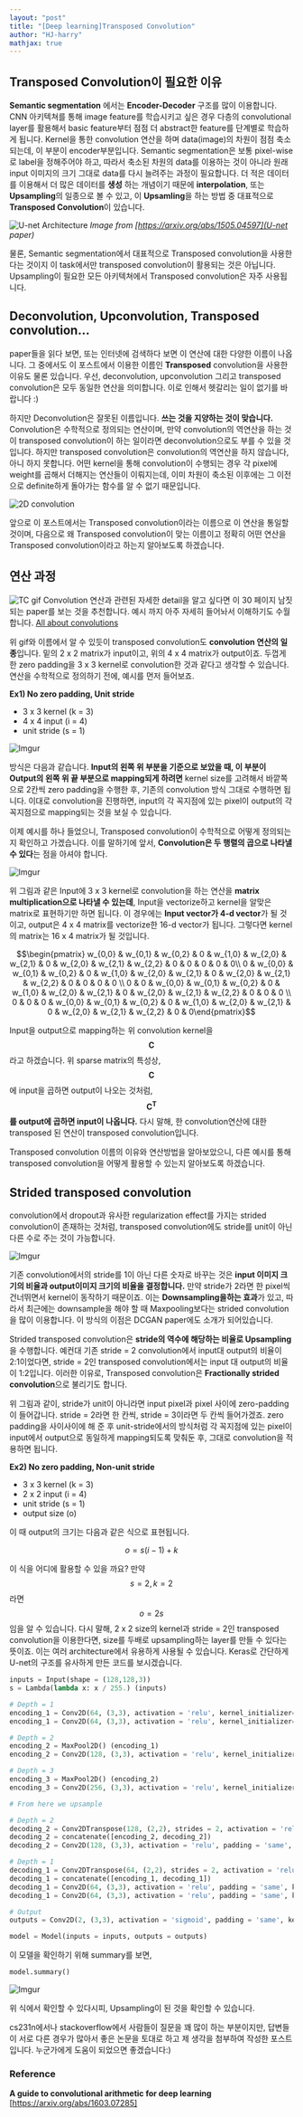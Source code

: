 ```yaml
---
layout: "post"
title: "[Deep learning]Transposed Convolution"
author: "HJ-harry"
mathjax: true
---
```


## Transposed Convolution이 필요한 이유

**Semantic segmentation** 에서는 **Encoder-Decoder** 구조를 많이 이용합니다. CNN 아키텍쳐를 통해 image feature를 학습시키고 싶은 경우 다층의 convolutional layer를 활용해서 basic feature부터 점점 더 abstract한 feature를 단계별로 학습하게 됩니다. Kernel을 통한 convolution 연산을 하며 data(image)의 차원이 점점 축소되는데, 이 부분이 encoder부분입니다. Semantic segmentation은 보통 pixel-wise로 label을 정해주어야 하고, 따라서 축소된 차원의 data를 이용하는 것이 아니라 원래 input 이미지의 크기 그대로 data를 다시 늘려주는 과정이 필요합니다. 더 적은 데이터를 이용해서 더 많은 데이터를 **생성** 하는 개념이기 때문에 **interpolation**, 또는 **Upsampling**의 일종으로 볼 수 있고, 이 **Upsamling**을 하는 방법 중 대표적으로 **Transposed Convolution**이 있습니다.  

![U-net Architecture](http://openresearch.ai/uploads/default/original/1X/ec0ac2e2d2df8f213b916453375ccee95a254ac3.png)
*Image from [https://arxiv.org/abs/1505.04597](U-net paper)*

물론, Semantic segmentation에서 대표적으로 Transposed convolution을 사용한다는 것이지 이 task에서만 transposed convolution이 활용되는 것은 아닙니다. Upsampling이 필요한 모든 아키텍쳐에서 Transposed convolution은 자주 사용됩니다.

## Deconvolution, Upconvolution, Transposed convolution...

paper들을 읽다 보면, 또는 인터넷에 검색하다 보면 이 연산에 대한 다양한 이름이 나옵니다. 그 중에서도 이 포스트에서 이용한 이름인 **Transposed** convolution을 사용한 이유도 물론 있습니다. 우선, deconvolution, upconvolution 그리고 transposed convolution은 모두 동일한 연산을 의미합니다. 이로 인해서 헷갈리는 일이 없기를 바랍니다 :)  

하지만 Deconvolution은 잘못된 이름입니다. **쓰는 것을 지양하는 것이 맞습니다.** Convolution은 수학적으로 정의되는 연산이며, 만약 convolution의 역연산을 하는 것이 transposed convolution이 하는 일이라면 deconvolution으로도 부를 수 있을 것입니다. 하지만 transposed convolution은 convolution의 역연산을 하지 않습니다, 아니 하지 못합니다. 어떤 kernel을 통해 convolution이 수행되는 경우 각 pixel에 weight를 곱해서 더해지는 연산들이 이뤄지는데, 이미 차원이 축소된 이후에는 그 이전으로 definite하게 돌아가는 함수를 알 수 없기 때문입니다.

![2D convolution](http://colah.github.io/posts/2014-07-Understanding-Convolutions/img/RiverTrain-ImageConvDiagram.png)

앞으로 이 포스트에서는 Transposed convolution이라는 이름으로 이 연산을 통일할 것이며, 다음으로 왜 Transposed convolution이 맞는 이름이고 정확히 어떤 연산을 Transposed convolution이라고 하는지 알아보도록 하겠습니다.

## 연산 과정
![TC gif](https://i.stack.imgur.com/YyCu2.gif)
Convolution 연산과 관련된 자세한 detail을 알고 싶다면 이 30 페이지 남짓 되는 paper를 보는 것을 추천합니다. 예시 까지 아주 자세히 들어놔서 이해하기도 수월합니다. [All about convolutions](https://arxiv.org/abs/1603.07285)  

위 gif와 이름에서 알 수 있듯이 transposed convolution도 **convolution 연산의 일종**입니다. 밑의 2 x 2 matrix가 input이고, 위의 4 x 4 matrix가 output이죠. 두껍게 한 zero padding을 3 x 3 kernel로 convolution한 것과 같다고 생각할 수 있습니다. 연산을 수학적으로 정의하기 전에, 예시를 먼저 들어보죠.

**Ex1) No zero padding, Unit stride**

- 3 x 3 kernel (k = 3)
- 4 x 4 input (i = 4)
- unit stride (s = 1)

![Imgur](https://i.imgur.com/cOjpHEb.png)

방식은 다음과 같습니다. **Input의 왼쪽 위 부분을 기준으로 보았을 때, 이 부분이 Output의 왼쪽 위 끝 부분으로 mapping되게 하려면** kernel size를 고려해서 바깥쪽으로 2칸씩 zero padding을 수행한 후, 기존의 convolution 방식 그대로 수행하면 됩니다. 이대로 convolution을 진행하면, input의 각 꼭지점에 있는 pixel이 output의 각 꼭지점으로 mapping되는 것을 보실 수 있습니다.  

이제 예시를 하나 들었으니, Transposed convolution이 수학적으로 어떻게 정의되는지 확인하고 가겠습니다. 이를 말하기에 앞서, **Convolution은 두 행렬의 곱으로 나타낼 수 있다**는 점을 아셔야 합니다.

![Imgur](https://i.imgur.com/lq7MRTx.png)

위 그림과 같은 Input에 3 x 3 kernel로 convolution을 하는 연산을 **matrix multiplication으로 나타낼 수 있는데**, Input을 vectorize하고 kernel을 알맞은 matrix로 표현하기만 하면 됩니다. 이 경우에는 **Input vector가 4-d vector**가 될 것이고, output은 4 x 4 matrix를 vectorize한 16-d vector가 됩니다. 그렇다면 kernel의 matrix는 16 x 4 matrix가 될 것입니다.

$$\begin{pmatrix} w_{0,0} & w_{0,1} & w_{0,2} & 0 & w_{1,0} & w_{2,0} & w_{2,1} & 0 & w_{2,0} & w_{2,1} & w_{2,2} & 0 & 0 & 0 & 0 & 0\\ 0 & w_{0,0} & w_{0,1} & w_{0,2} & 0 & w_{1,0} & w_{2,0} & w_{2,1} & 0 & w_{2,0} & w_{2,1} & w_{2,2} & 0 & 0 & 0 & 0 \\ 0 & 0 & w_{0,0} & w_{0,1} & w_{0,2} & 0 & w_{1,0} & w_{2,0} & w_{2,1} & 0 & w_{2,0} & w_{2,1} & w_{2,2} & 0 & 0 & 0 \\ 0 & 0 & 0 & w_{0,0} & w_{0,1} & w_{0,2} & 0 & w_{1,0} & w_{2,0} & w_{2,1} & 0 & w_{2,0} & w_{2,1} & w_{2,2} & 0 & 0\end{pmatrix}$$

Input을 output으로 mapping하는 위 convolution kernel을 $$\mathbf{C}$$ 라고 하겠습니다. 위 sparse matrix의 특성상, $$\mathbf{C}$$ 에 input을 곱하면 output이 나오는 것처럼, **$$\mathbf{C^T}$$ 를 output에 곱하면 input이 나옵니다.** 다시 말해, 한 convolution연산에 대한 transposed 된 연산이 transposed convolution입니다.  

Transposed convolution 이름의 이유와 연산방법을 알아보았으니, 다른 예시를 통해 transposed convolution을 어떻게 활용할 수 있는지 알아보도록 하겠습니다.

## Strided transposed convolution

convolution에서 dropout과 유사한 regularization effect를 가지는 strided convolution이 존재하는 것처럼, transposed convolution에도 stride를 unit이 아닌 다른 수로 주는 것이 가능합니다.

![Imgur](https://i.imgur.com/RIjUkyD.png)

기존 convolution에서의 stride를 1이 아닌 다른 숫자로 바꾸는 것은 **input 이미지 크기의 비율과 output이미지 크기의 비율을 결정합니다.** 만약 stride가 2라면 한 pixel씩 건너뛰면서 kernel이 동작하기 때문이죠. 이는 **Downsampling을하는 효과**가 있고, 따라서 최근에는 downsample을 해야 할 때 Maxpooling보다는 strided convolution을 많이 이용합니다. 이 방식의 이점은 DCGAN paper에도 소개가 되어있습니다.

Strided transposed convolution은 **stride의 역수에 해당하는 비율로 Upsampling**을 수행합니다. 예컨대 기존 stride = 2 convolution에서 input대 output의 비율이 2:1이었다면, stride = 2인 transposed convolution에서는 input 대 output의 비율이 1:2입니다. 이러한 이유로, Transposed convolution은 **Fractionally strided convolution**으로 불리기도 합니다.

위 그림과 같이, stride가 unit이 아니라면 input pixel과 pixel 사이에 zero-padding이 들어갑니다. stride = 2라면 한 칸씩, stride = 3이라면 두 칸씩 들어가겠죠. zero padding을 사이사이에 해 준 후 unit-stride에서의 방식처럼 각 꼭지점에 있는 pixel이 input에서 output으로 동일하게 mapping되도록 맞춰둔 후, 그대로 convolution을 적용하면 됩니다.  

**Ex2) No zero padding, Non-unit stride**

- 3 x 3 kernel (k = 3)
- 2 x 2 input (i = 4)
- unit stride (s = 1)
- output size (o)

이 때 output의 크기는 다음과 같은 식으로 표현됩니다.  

$$o = s(i-1) + k$$

이 식을 어디에 활용할 수 있을 까요? 만약 $$s = 2, k = 2$$라면 $$o = 2s$$임을 알 수 있습니다.
다시 말해, 2 x 2 size의 kernel과 stride = 2인 transposed convolution을 이용한다면, size를 두배로 upsampling하는 layer를 만들 수 있다는 뜻이죠. 이는 여러 architecture에서 유용하게 사용될 수 있습니다. Keras로 간단하게 U-net의 구조를 유사하게 만든 코드를 보시겠습니다.

```python
inputs = Input(shape = (128,128,3))
s = Lambda(lambda x: x / 255.) (inputs)

# Depth = 1
encoding_1 = Conv2D(64, (3,3), activation = 'relu', kernel_initializer= 'he_normal', padding = 'same') (s)
encoding_1 = Conv2D(64, (3,3), activation = 'relu', kernel_initializer= 'he_normal', padding = 'same') (encoding_1)

# Depth = 2
encoding_2 = MaxPool2D() (encoding_1)
encoding_2 = Conv2D(128, (3,3), activation = 'relu', kernel_initializer= 'he_normal', padding = 'same') (encoding_2)

# Depth = 3
encoding_3 = MaxPool2D() (encoding_2)
encoding_3 = Conv2D(256, (3,3), activation = 'relu', kernel_initializer= 'he_normal', padding = 'same') (encoding_3)

# From here we upsample

# Depth = 2
decoding_2 = Conv2DTranspose(128, (2,2), strides = 2, activation = 'relu', kernel_initializer= 'he_normal', padding = 'same') (encoding_3)
decoding_2 = concatenate([encoding_2, decoding_2])
decoding_2 = Conv2D(128, (3,3), activation = 'relu', padding = 'same', kernel_initializer= 'he_normal') (decoding_2)

# Depth = 1
decoding_1 = Conv2DTranspose(64, (2,2), strides = 2, activation = 'relu', padding = 'same', kernel_initializer= 'he_normal') (decoding_2)
decoding_1 = concatenate([encoding_1, decoding_1])
decoding_1 = Conv2D(64, (3,3), activation = 'relu', padding = 'same', kernel_initializer= 'he_normal') (decoding_1)
decoding_1 = Conv2D(64, (3,3), activation = 'relu', padding = 'same', kernel_initializer= 'he_normal') (decoding_1)

# Output
outputs = Conv2D(2, (3,3), activation = 'sigmoid', padding = 'same', kernel_initializer= 'he_normal') (decoding_1)

model = Model(inputs = inputs, outputs = outputs)
```
이 모델을 확인하기 위해 summary를 보면,
```python
model.summary()
```
![Imgur](https://i.imgur.com/LyWNNKV.png)

위 식에서 확인할 수 있다시피, Upsampling이 된 것을 확인할 수 있습니다.  

cs231n에서나 stackoverflow에서 사람들이 질문을 꽤 많이 하는 부분이지만, 답변들이 서로 다른 경우가 많아서 좋은 논문을 토대로 하고 제 생각을 첨부하여 작성한 포스트입니다. 누군가에게 도움이 되었으면 좋겠습니다:)

### Reference
**A guide to convolutional arithmetic for deep learning**
[https://arxiv.org/abs/1603.07285]

